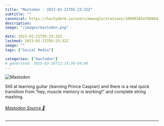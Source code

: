 ```yaml
---
title: "Mastodon - 2023-02-21T05:23:32Z"
subtitle: ""
canonical: https://hachyderm.io/users/mweagle/statuses/109901054788684295
description:
image: "/images/mastodon.png"

date: 2023-02-21T05:23:32Z
lastmod: 2023-02-21T05:23:32Z
image: ""
tags: ["Social Media"]

categories: ["mastodon"]
# generated: 2025-03-16T12:33:30-04:00
---
```

![Mastodon](/images/mastodon.png)

<p>Still at learning guitar (learning Prince Caspian) and there is a real quick transition from “hey, muscle memory is working!” and complete string mashing.</p>


###### [Mastodon Source 🐘](https://hachyderm.io/@mweagle/109901054788684295)

___
